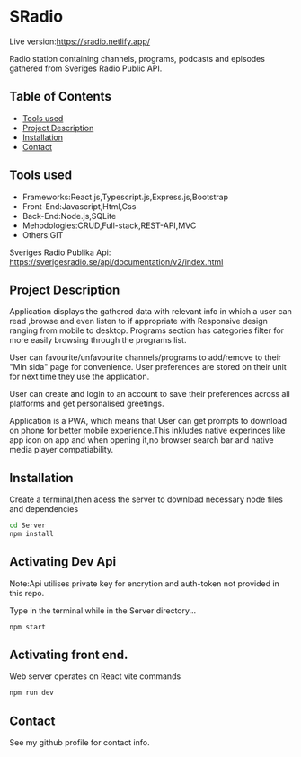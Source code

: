# SRadio 
Live version:https://sradio.netlify.app/

Radio station containing channels, programs, podcasts and episodes gathered from Sveriges Radio Public API.

## Table of Contents
- [Tools used](#Tools-used)
- [Project Description](#project-description)
- [Installation](#installation)
- [Contact](#contact)

## Tools used
- Frameworks:React.js,Typescript.js,Express.js,Bootstrap
- Front-End:Javascript,Html,Css
- Back-End:Node.js,SQLite
- Mehodologies:CRUD,Full-stack,REST-API,MVC
- Others:GIT

Sveriges Radio Publika Api:
https://sverigesradio.se/api/documentation/v2/index.html

## Project Description

Application displays the gathered data with relevant info in which a user can read ,browse and even listen to if appropriate with Responsive design ranging from mobile to desktop. Programs section has categories filter for more easily browsing through the programs list.

User can favourite/unfavourite channels/programs to add/remove to their "Min sida" page for convenience. User preferences are stored on their unit for next time they use the application.

User can create and login to an account to save their preferences across all platforms and get personalised greetings.

Application is a PWA, which means that User can get prompts to download on phone for better mobile experience.This inkludes native experinces like app icon on app and when opening it,no browser search bar and native media player compatiability. 

## Installation
Create a terminal,then acess the server to download necessary node files and dependencies
```bash
cd Server
npm install
```
## Activating Dev Api
Note:Api utilises private key for encrytion and auth-token not provided in this repo.

Type in the terminal while in the Server directory...
```bash
npm start
```

## Activating front end.
Web server operates on React vite commands
```bash
npm run dev
```

## Contact
See my github profile for contact info.
